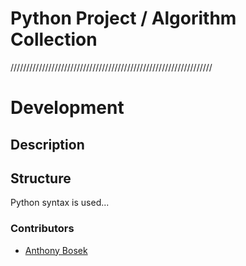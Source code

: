 # Python Project / Algorithm Collection

////////////////////////////////////////////////////////////////

# Development

## Description



## Structure

Python syntax is used...

### Contributors

- [Anthony Bosek](anthony-bosek.vercel.app)

```

```
